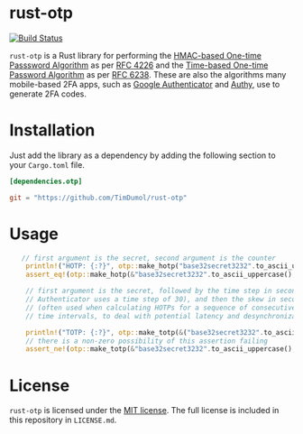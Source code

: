 # rust-otp

[![Build Status](https://travis-ci.org/TimDumol/rust-otp.svg?branch=master)](https://travis-ci.org/TimDumol/rust-otp)

`rust-otp` is a Rust library for performing the [HMAC-based One-time Passsword Algorithm](http://en.wikipedia.org/wiki/HMAC-based_One-time_Password_Algorithm) as per [RFC 4226](http://tools.ietf.org/html/rfc4226) and the [Time-based One-time Password Algorithm](http://en.wikipedia.org/wiki/Time-based_One-time_Password_Algorithm) as per [RFC 6238](http://tools.ietf.org/html/rfc6238). These are also the algorithms many mobile-based 2FA apps, such as [Google Authenticator](https://play.google.com/store/apps/details?id=com.google.android.apps.authenticator2) and [Authy](https://www.authy.com/), use to generate 2FA codes.

# Installation

Just add the library as a dependency by adding the following section to your
`Cargo.toml` file.

```toml
[dependencies.otp]

git = "https://github.com/TimDumol/rust-otp"
```

# Usage

```rust
   // first argument is the secret, second argument is the counter
    println!("HOTP: {:?}", otp::make_hotp("base32secret3232".to_ascii_uppercase().as_str(), 0).unwrap());
    assert_eq!(otp::make_hotp(&"base32secret3232".to_ascii_uppercase(), 0).unwrap(), 260182);

    // first argument is the secret, followed by the time step in seconds (Google
    // Authenticator uses a time step of 30), and then the skew in seconds
    // (often used when calculating HOTPs for a sequence of consecutive
    // time intervals, to deal with potential latency and desynchronization).

    println!("TOTP: {:?}", otp::make_totp(&("base32secret3232".to_ascii_uppercase()), 30, 0).unwrap());
    // there is a non-zero possibility of this assertion failing
    assert_ne!(otp::make_totp(&"base32secret3232".to_ascii_uppercase(), 30, 0).unwrap(), 260182_u32);
```

# License

`rust-otp` is licensed under the [MIT license](http://opensource.org/licenses/MIT).
The full license is included in this repository in `LICENSE.md`.
